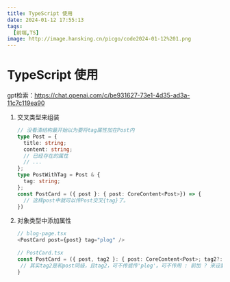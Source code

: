 ```yaml
---
title: TypeScript 使用
date: 2024-01-12 17:55:13
tags:
  [前端,TS]
image: http://image.hansking.cn/picgo/code2024-01-12%201.png
---
```


# TypeScript 使用

gpt检索：https://chat.openai.com/c/be931627-73e1-4d35-ad3a-11c7c119ea90

1. 交叉类型来组装

   ```ts
   // 没看清结构最开始以为要将tag属性加在Post内
   type Post = {
     title: string;
     content: string;
     // 已经存在的属性
     // ...
   };
   type PostWithTag = Post & {
     tag: string;
   };
   const PostCard = ({ post }: { post: CoreContent<Post>}) => {
     // 这样post中就可以传Post交叉{tag}了。
   })
   ```

2. 对象类型中添加属性

   ```ts
   // blog-page.tsx
   <PostCard post={post} tag="plog" />
     
   // PostCard.tsx
   const PostCard = ({ post, tag2 }: { post: CoreContent<Post>; tag2?: 'plog' }) => {
   	// 其实tag2是和post同级，且tag2，可不传或传'plog'。可不传用 : 前加 ? 来设置。
   }
   ```